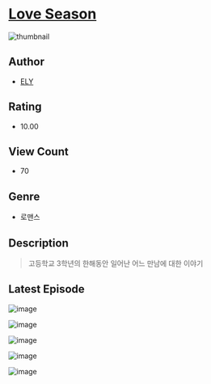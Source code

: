 # [Love Season](https://comic.naver.com/challenge/list?titleId=809951)
![thumbnail](https://image-comic.pstatic.net/user_contents_data/challenge_comic/2023/05/23/353262/upload_7017790410889705778_480x623.jpeg)

## Author
- [ELY](https://comic.naver.com/artistTitle?id=353262)

## Rating
- 10.00

## View Count
- 70

## Genre
- 로맨스

## Description
> 고등학교 3학년의 한해동안 일어난 어느 만남에 대한 이야기


## Latest Episode
![image](https://image-comic.pstatic.net/user_contents_data/challenge_comic/2023/05/23/353262/upload_3834315227539912244.jpeg)

![image](https://image-comic.pstatic.net/user_contents_data/challenge_comic/2023/05/23/353262/upload_3846700134313517411.jpeg)

![image](https://image-comic.pstatic.net/user_contents_data/challenge_comic/2023/05/23/353262/upload_3688556054043506993.jpeg)

![image](https://image-comic.pstatic.net/user_contents_data/challenge_comic/2023/05/23/353262/upload_7221912540529714529.jpeg)

![image](https://image-comic.pstatic.net/user_contents_data/challenge_comic/2023/05/23/353262/upload_3689634692110377524.jpeg)
